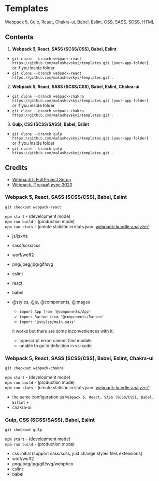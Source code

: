 # Templates
Webpack 5, Gulp, React, Chakra-ui, Babel, Eslint, CSS, SASS, SCSS, HTML <br>
<!--:warning: --> 

## Contents
1. **Webpack 5, React, SASS (SCSS/CSS), Babel, Eslint** <br>
  - `git clone --branch webpack-react https://github.com/malashevskyi/templates.git [your-app-folder]`<br>
  or if you inside folder
  - `git clone --branch webpack-react https://github.com/malashevskyi/templates.git .`
2. **Webpack 5, React, SASS (SCSS/CSS), Babel, Eslint, Chakra-ui** <br>
  - `git clone --branch webpack-chakra https://github.com/malashevskyi/templates.git [your-app-folder]`<br>
  or if you inside folder
  - `git clone --branch webpack-chakra https://github.com/malashevskyi/templates.git .`
3. **Gulp, CSS (SCSS/SASS), Babel, Eslint** <br>
  - `git clone --branch gulp https://github.com/malashevskyi/templates.git [your-app-folder]`<br>
  or if you inside folder
  - `git clone --branch gulp https://github.com/malashevskyi/templates.git .`

## Credits
- [Webpack 5 Full Project Setup](https://www.youtube.com/watch?v=TOb1c39m64A&t=1780s)
- [Webpack. Полный курс 2020](https://www.youtube.com/watch?v=eSaF8NXeNsA)


### Webpack 5, React, SASS (SCSS/CSS), Babel, Eslint
`git checkout webpack-react`

`npm start` - (development mode)<br>
`npm run build` - (production mode)<br>
`npm run stats` - (create statistic in stats.json&nbsp;&nbsp;[webpack-bundle-analyzer](https://www.npmjs.com/package/webpack-bundle-analyzer))<br>

- js/jsx/ts
- sass/scss/css
- woff/woff2
- png/jpeg/jpg/gif/svg
- eslint
- react
- babel
- @styles, @js, @components, @images
  - `import App from '@components/App'`
  - `import Button from '@components/Button'`
  - `import '@styles/main.sass'`

  it works but there are some inconveniences with it:
    - typescript error: cannot find module
    - unable to go to definition in vs-code


### Webpack 5, React, SASS (SCSS/CSS), Babel, Eslint, Chakra-ui
`git checkout webpack-chakra`

`npm start` - (development mode)<br>
`npm run build` - (production mode)<br>
`npm run stats` - (create statistic in stats.json&nbsp;&nbsp;[webpack-bundle-analyzer](https://www.npmjs.com/package/webpack-bundle-analyzer))<br>

- the same configuration as `Webpack 5, React, SASS (SCSS/CSS), Babel, Eslint`
`+`
- chakra-ui


### Gulp, CSS (SCSS/SASS), Babel, Eslint
`git checkout gulp`<br>

`npm start` - (development mode)<br>
`npm run build` - (production mode)<br>

- css initial (support sass/scss, just change styles files extensions)
- woff/woff2
- png/jpeg/jpg/gif/svg/webp/ico
- eslint
- babel
